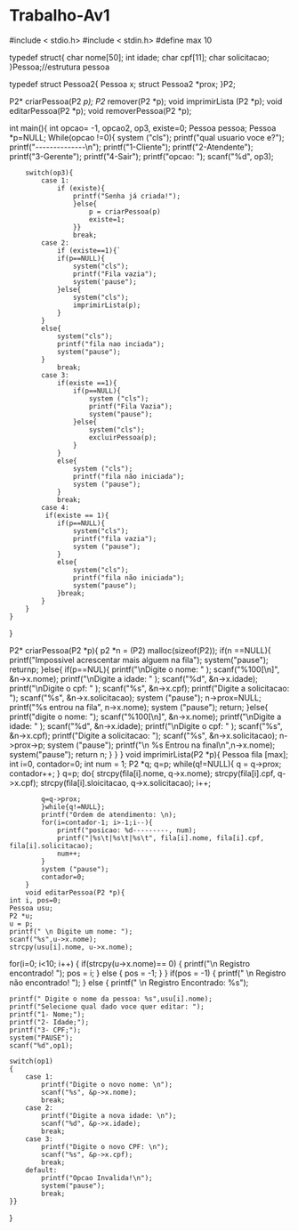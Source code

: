 # Trabalho-Av1
#include < stdio.h>
#include < stdin.h>
#define max 10

typedef struct{
    char nome[50];
    int idade;
    char cpf[11];
    char solicitacao;
}Pessoa;//estrutura pessoa

typedef struct Pessoa2{
    Pessoa x;
    struct Pessoa2 *prox;
}P2;

P2* criarPessoa(P2 *p);
P2* remover(P2 *p);
void imprimirLista (P2 *p);
void editarPessoa(P2 *p);
void removerPessoa(P2 *p);

int main(){
    int opcao= -1, opcao2, op3, existe=0;
    Pessoa pessoa;
    Pessoa *p=NULL;
    While(opcao !=0){
        system ("cls");
        printf("qual usuario voce e?");
        printf("--------------\n");
        printf("1-Cliente");
        printf("2-Atendente");
        printf("3-Gerente");
        printf("4-Sair");
        printf("opcao: ");
        scanf("%d", op3);

        switch(op3){
            case 1:
                if (existe){
                    printf("Senha já criada!");
                    }else{
                        p = criarPessoa(p)
                        existe=1;
                    }}
                    break;
            case 2:
                if (existe==1){`
                if(p==NULL){
                    system("cls");
                    printf("Fila vazia");
                    system('pause");
                }else{
                    system("cls");
                    imprimirLista(p);
                }
            } 
            else{
                system("cls");
                printf("fila nao inciada");
                system("pause");
            } 
                break;   
            case 3:
                if(existe ==1){
                    if(p==NULL){
                        system ("cls");
                        printf("Fila Vazia");
                        system("pause");
                    }else{
                        system("cls");
                        excluirPessoa(p);
                    }
                }
                else{
                    system ("cls");
                    printf("fila não iniciada");
                    system ("pause");
                } 
                break;
            case 4:
             if(existe == 1){
                if(p==NULL){
                    system("cls");
                    printf("fila vazia");
                    system ("pause");
                }
                else{
                    system("cls");
                    printf("fila não iniciada");
                    system("pause");
                }break;
            }
        }
    }
}

P2* criarPessoa(P2 *p){
    p2 *n = (P2) malloc(sizeof(P2));
    if(n ==NULL){
        printf("Impossivel acrescentar mais alguem na fila");
        system("pause");
        returnp;
    }else{
        if(p==NUL){
            printf("\nDigite o nome: " );
            scanf("%100[\n]", &n->x.nome);
            printf("\nDigite a idade: " );
            scanf("%d", &n->x.idade);
            printf("\nDigite o cpf: " );
            scanf("%s", &n->x.cpf);
            printf("Digite a solicitacao: ");
            scanf("%s", &n->x.solicitacao);
            system ("pause");
            n->prox=NULL;
            printf("%s entrou na fila", n->x.nome);
            system ("pause");
            return;
            }else{
            printf("digite o nome: ");
            scanf("%100[\n]", &n->x.nome);
            printf("\nDigite a idade: " );
            scanf("%d", &n->x.idade);
            printf("\nDigite o cpf: " );
            scanf("%s", &n->x.cpf);
            printf("Digite a solicitacao: ");
            scanf("%s", &n->x.solicitacao);
            n->prox->p;
            system ("pause");
            printf("\n %s Entrou na final\n",n->x.nome);
            system("pause");
            return n;
            }
    }
}
void imprimirLista(P2 *p){
    Pessoa fila [max];
    int i=0, contador=0;
    int num = 1;
    P2 *q;
    q=p;
    while(q!=NULL){
        q = q->prox;
        contador++;
        }
        q=p;
        do{
            strcpy(fila[i].nome, q->x.nome);
            strcpy(fila[i].cpf, q->x.cpf);
            strcpy(fila[i].sloicitacao, q->x.solicitacao);
            i++;

            q=q->prox;
            }while{q!=NULL};
            printf("Ordem de atendimento: \n);
            for(i=contador-1; i>-1;i--){
                printf("posicao: %d---------, num);
                printf("|%s\t|%s\t|%s\t", fila[i].nome, fila[i].cpf, fila[i].solicitacao);
                num++;
            }
            system ("pause");
            contador=0;
        }
        void editarPessoa(P2 *p){
    int i, pos=0;
    Pessoa usu;
    P2 *u;
    u = p;
    printf(" \n Digite um nome: ");
    scanf("%s",u->x.nome);
    strcpy(usu[i].nome, u->x.nome);

for(i=0; i<10; i++) {
    if(strcpy(u->x.nome)== 0) {
        printf("\n Registro encontrado! ");
        pos = i;
    } else {
        pos = -1;
    }
}
if(pos = -1) {
    printf(" \n Registro não encontrado! ");
} else {
    printf(" \n Registro Encontrado: %s");

    printf(" Digite o nome da pessoa: %s",usu[i].nome);
    printf("Selecione qual dado voce quer editar: ");
    printf("1- Nome;");
    printf("2- Idade;");
    printf("3- CPF;");
    system("PAUSE");
    scanf("%d",op1);

	switch(op1)
	{
		case 1:
			printf("Digite o novo nome: \n");
			scanf("%s", &p->x.nome);
			break;
		case 2:
			printf("Digite a nova idade: \n");
			scanf("%d", &p->x.idade);
			break;
		case 3:
			printf("Digite o novo CPF: \n");
			scanf("%s", &p->x.cpf);
			break;
		default:
			printf("Opcao Invalida!\n");
			system("pause");
			break;
	}}
}


